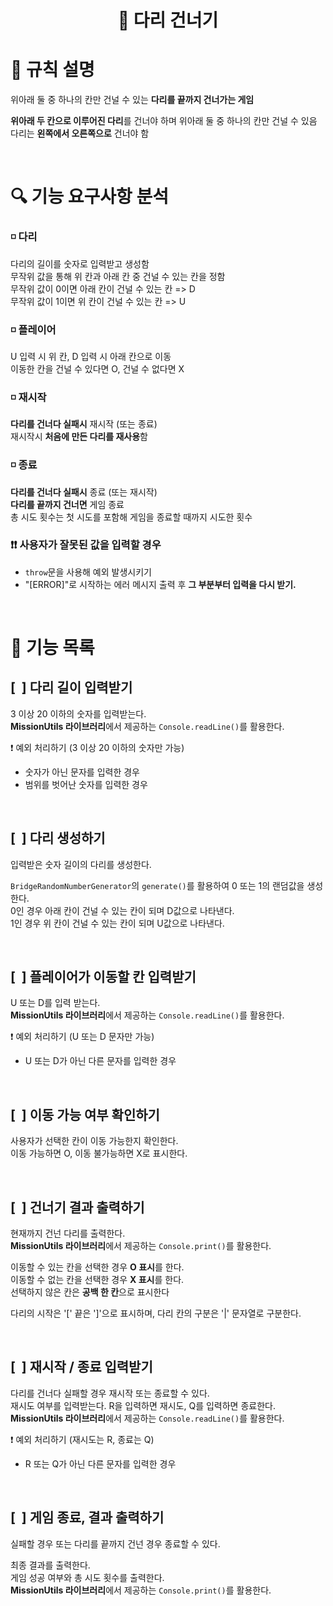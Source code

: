 <h1 align="middle">🌉 다리 건너기</h1>

# 📑 규칙 설명

위아래 둘 중 하나의 칸만 건널 수 있는 **다리를 끝까지 건너가는 게임**

**위아래 두 칸으로 이루어진 다리**를 건너야 하며 위아래 둘 중 하나의 칸만 건널 수 있음  
다리는 **왼쪽에서 오른쪽으로** 건너야 함

</br>

# 🔍 기능 요구사항 분석
### ◽ 다리  
다리의 길이를 숫자로 입력받고 생성함  
무작위 값을 통해 위 칸과 아래 칸 중 건널 수 있는 칸을 정함  
무작위 값이 0이면 아래 칸이 건널 수 있는 칸 => D  
무작위 값이 1이면 위 칸이 건널 수 있는 칸 => U  

### ◽ 플레이어  
U 입력 시 위 칸, D 입력 시 아래 칸으로 이동  
이동한 칸을 건널 수 있다면 O, 건널 수 없다면 X  

### ◽ 재시작
**다리를 건너다 실패시** 재시작 (또는 종료)  
재시작시 **처음에 만든 다리를 재사용**함  

### ◽ 종료
**다리를 건너다 실패시** 종료 (또는 재시작)  
**다리를 끝까지 건너면** 게임 종료  
총 시도 횟수는 첫 시도를 포함해 게임을 종료할 때까지 시도한 횟수

### ❗❗ 사용자가 잘못된 값을 입력할 경우
- `throw`문을 사용해 예외 발생시키기
- "[ERROR]"로 시작하는 에러 메시지 출력 후 **그 부분부터 입력을 다시 받기.**

</br>

# 📝 기능 목록

## [&nbsp; ] 다리 길이 입력받기   
3 이상 20 이하의 숫자를 입력받는다.  
**MissionUtils 라이브러리**에서 제공하는 `Console.readLine()`를 활용한다.  

❗ 예외 처리하기 (3 이상 20 이하의 숫자만 가능)  
- 숫자가 아닌 문자를 입력한 경우
- 범위를 벗어난 숫자를 입력한 경우  

</br>

## [&nbsp; ] 다리 생성하기
입력받은 숫자 길이의 다리를 생성한다.

`BridgeRandomNumberGenerator`의 `generate()`를 활용하여 0 또는 1의 랜덤값을 생성한다.  
0인 경우 아래 칸이 건널 수 있는 칸이 되며 D값으로 나타낸다.  
1인 경우 위 칸이 건널 수 있는 칸이 되며 U값으로 나타낸다.  

</br>

## [&nbsp; ] 플레이어가 이동할 칸 입력받기
U 또는 D를 입력 받는다.  
**MissionUtils 라이브러리**에서 제공하는 `Console.readLine()`를 활용한다.

❗ 예외 처리하기 (U 또는 D 문자만 가능)  
- U 또는 D가 아닌 다른 문자를 입력한 경우

</br>

## [&nbsp; ] 이동 가능 여부 확인하기
사용자가 선택한 칸이 이동 가능한지 확인한다.  
이동 가능하면 O, 이동 불가능하면 X로 표시한다.

</br>

## [&nbsp; ] 건너기 결과 출력하기
현재까지 건넌 다리를 출력한다.   
**MissionUtils 라이브러리**에서 제공하는 `Console.print()`를 활용한다.

이동할 수 있는 칸을 선택한 경우 **O 표시**를 한다.  
이동할 수 없는 칸을 선택한 경우 **X 표시**를 한다.  
선택하지 않은 칸은 **공백 한 칸**으로 표시한다  

다리의 시작은 '[' 끝은 ']'으로 표시하며, 다리 칸의 구분은 '|' 문자열로 구분한다.

</br>

## [&nbsp; ] 재시작 / 종료 입력받기
다리를 건너다 실패할 경우 재시작 또는 종료할 수 있다.  
재시도 여부를 입력받는다. R을 입력하면 재시도, Q를 입력하면 종료한다.  
**MissionUtils 라이브러리**에서 제공하는 `Console.readLine()`를 활용한다.

❗ 예외 처리하기 (재시도는 R, 종료는 Q)  
- R 또는 Q가 아닌 다른 문자를 입력한 경우 

</br>

## [&nbsp; ] 게임 종료, 결과 출력하기
실패할 경우 또는 다리를 끝까지 건넌 경우 종료할 수 있다.  

최종 결과를 출력한다.  
게임 성공 여부와 총 시도 횟수를 출력한다.  
**MissionUtils 라이브러리**에서 제공하는 `Console.print()`를 활용한다.
